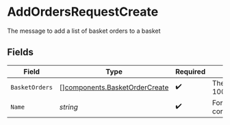 # AddOrdersRequestCreate

The message to add a list of basket orders to a basket


## Fields

| Field                                                                                         | Type                                                                                          | Required                                                                                      | Description                                                                                   | Example                                                                                       |
| --------------------------------------------------------------------------------------------- | --------------------------------------------------------------------------------------------- | --------------------------------------------------------------------------------------------- | --------------------------------------------------------------------------------------------- | --------------------------------------------------------------------------------------------- |
| `BasketOrders`                                                                                | [][components.BasketOrderCreate](../../models/components/basketordercreate.md)                | :heavy_check_mark:                                                                            | The orders to add to the basket. A maximum of 1000 orders can be added to a basket at a time. |                                                                                               |
| `Name`                                                                                        | *string*                                                                                      | :heavy_check_mark:                                                                            | Format: correspondents/{correspondent}/baskets/{basket}                                       | correspondents/01HPMZZM6RKMVZA1JQ63RQKJRP/baskets/fffd326-72fa-4d2b-bd1f-45384fe5d521         |